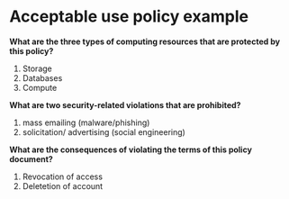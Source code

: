 # Acceptable use policy example

**What are the three types of computing resources that are protected by this policy?**

1. Storage
2. Databases
3. Compute

**What are two security-related violations that are prohibited?**

1. mass emailing (malware/phishing)
2. solicitation/ advertising (social engineering)

**What are the consequences of violating the terms of this policy document?**

1. Revocation of access
2. Deletetion of account
